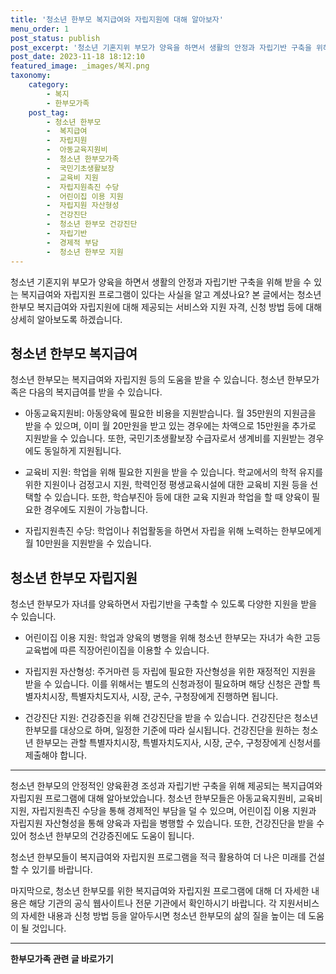 ```yaml
---
title: '청소년 한부모 복지급여와 자립지원에 대해 알아보자'
menu_order: 1
post_status: publish
post_excerpt: '청소년 기혼지위 부모가 양육을 하면서 생활의 안정과 자립기반 구축을 위해 받을 수 있는 복지급여와 자립지원 프로그램이 있다는 사실을 알고 계셨나요  본 글에서는 청소년 한부모 복지급여와 자립지원에 대해 제공되는 서비스와 지원 자격, 신청 방법 등에 대해 상세히 알아보도록 하겠습니다.'
post_date: 2023-11-18 18:12:10
featured_image: _images/복지.png
taxonomy:
    category:
        - 복지
        - 한부모가족
    post_tag:
        - 청소년 한부모
        -  복지급여
        -  자립지원
        -  아동교육지원비
        -  청소년 한부모가족
        -  국민기초생활보장
        -  교육비 지원
        -  자립지원촉진 수당
        -  어린이집 이용 지원
        -  자립지원 자산형성
        -  건강진단
        -  청소년 한부모 건강진단
        -  자립기반
        -  경제적 부담
        -  청소년 한부모 지원
---
```




청소년 기혼지위 부모가 양육을 하면서 생활의 안정과 자립기반 구축을 위해 받을 수 있는 복지급여와 자립지원 프로그램이 있다는 사실을 알고 계셨나요? 본 글에서는 청소년 한부모 복지급여와 자립지원에 대해 제공되는 서비스와 지원 자격, 신청 방법 등에 대해 상세히 알아보도록 하겠습니다. 

## 청소년 한부모 복지급여

청소년 한부모는 복지급여와 자립지원 등의 도움을 받을 수 있습니다. 청소년 한부모가족은 다음의 복지급여를 받을 수 있습니다.

- 아동교육지원비: 아동양육에 필요한 비용을 지원받습니다. 월 35만원의 지원금을 받을 수 있으며, 이미 월 20만원을 받고 있는 경우에는 차액으로 15만원을 추가로 지원받을 수 있습니다. 또한, 국민기초생활보장 수급자로서 생계비를 지원받는 경우에도 동일하게 지원됩니다.

- 교육비 지원: 학업을 위해 필요한 지원을 받을 수 있습니다. 학교에서의 학적 유지를 위한 지원이나 검정고시 지원, 학력인정 평생교육시설에 대한 교육비 지원 등을 선택할 수 있습니다. 또한, 학습부진아 등에 대한 교육 지원과 학업을 할 때 양육이 필요한 경우에도 지원이 가능합니다.

- 자립지원촉진 수당: 학업이나 취업활동을 하면서 자립을 위해 노력하는 한부모에게 월 10만원을 지원받을 수 있습니다.

## 청소년 한부모 자립지원

청소년 한부모가 자녀를 양육하면서 자립기반을 구축할 수 있도록 다양한 지원을 받을 수 있습니다.

- 어린이집 이용 지원: 학업과 양육의 병행을 위해 청소년 한부모는 자녀가 속한 고등교육법에 따른 직장어린이집을 이용할 수 있습니다.

- 자립지원 자산형성: 주거마련 등 자립에 필요한 자산형성을 위한 재정적인 지원을 받을 수 있습니다. 이를 위해서는 별도의 신청과정이 필요하며 해당 신청은 관할 특별자치시장, 특별자치도지사, 시장, 군수, 구청장에게 진행하면 됩니다.

- 건강진단 지원: 건강증진을 위해 건강진단을 받을 수 있습니다. 건강진단은 청소년 한부모를 대상으로 하며, 일정한 기준에 따라 실시됩니다. 건강진단을 원하는 청소년 한부모는 관할 특별자치시장, 특별자치도지사, 시장, 군수, 구청장에게 신청서를 제출해야 합니다.

---

청소년 한부모의 안정적인 양육환경 조성과 자립기반 구축을 위해 제공되는 복지급여와 자립지원 프로그램에 대해 알아보았습니다. 청소년 한부모들은 아동교육지원비, 교육비 지원, 자립지원촉진 수당을 통해 경제적인 부담을 덜 수 있으며, 어린이집 이용 지원과 자립지원 자산형성을 통해 양육과 자립을 병행할 수 있습니다. 또한, 건강진단을 받을 수 있어 청소년 한부모의 건강증진에도 도움이 됩니다.

청소년 한부모들이 복지급여와 자립지원 프로그램을 적극 활용하여 더 나은 미래를 건설할 수 있기를 바랍니다.

마지막으로, 청소년 한부모를 위한 복지급여와 자립지원 프로그램에 대해 더 자세한 내용은 해당 기관의 공식 웹사이트나 전문 기관에서 확인하시기 바랍니다. 각 지원서비스의 자세한 내용과 신청 방법 등을 알아두시면 청소년 한부모의 삶의 질을 높이는 데 도움이 될 것입니다.
<!-- wp:separator -->
<hr class="wp-block-separator has-alpha-channel-opacity"/>
<!-- /wp:separator -->

<!-- wp:group {"backgroundColor":"base","layout":{"type":"constrained"}} -->
<div class="wp-block-group has-base-background-color has-background"><!-- wp:paragraph {"align":"center","fontSize":"medium"} -->
<p class="has-text-align-center has-large-font-size"><strong>한부모가족 관련 글 바로가기</strong></p>
<!-- /wp:paragraph -->


<!-- wp:latest-posts
{"categories":[{"id":23338,"count":19,"description":"","link":"https://uknowlaw.com/category/%ed%95%9c%eb%b6%80%eb%aa%a8%ea%b0%80%ec%a1%b1/","name":"한부모가족","slug":"한부모가족","taxonomy":"category","parent":0,"meta":[],"_links":{"self":[{"href":"https://uknowlaw.com/wp-json/wp/v2/categories/23338"}],"collection":[{"href":"https://uknowlaw.com/wp-json/wp/v2/categories"}],"about":[{"href":"https://uknowlaw.com/wp-json/wp/v2/taxonomies/category"}],"wp:post_type":[{"href":"https://uknowlaw.com/wp-json/wp/v2/posts?categories=23338"}],"curies":[{"name":"wp","href":"https://api.w.org/{rel}","templated":true}]}}],"postsToShow":100,"excerptLength":28,"postLayout":"grid","columns":2,"featuredImageAlign":"left","featuredImageSizeSlug":"large","fontSize":"small"} /--></div>
<!-- /wp:group -->